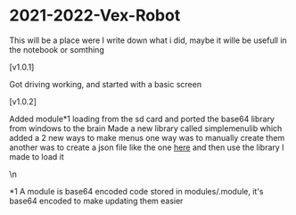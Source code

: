 # 2021-2022-Vex-Robot

This will be a place were I write down what i did, maybe it wille be usefull in the notebook or somthing

[v1.0.1]

Got driving working, and started with a basic screen 


[v1.0.2]

Added module*1 loading from the sd card and ported the base64 library from windows to the brain
Made a new library called simplemenulib which added a 2 new ways to make menus one way was to manually create them another was to create a json file like the one [here](https://github.com/DylanBruner/2021-2022-Vex-Robot/blob/log/menu.json) and then use the library I made to load it





\n


*1 A module is base64 encoded code stored in modules/<modulename>.module, it's base64 encoded to make updating them easier
